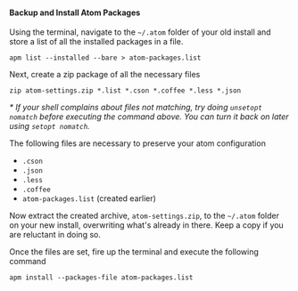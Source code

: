 #### Backup and Install Atom Packages

Using the terminal, navigate to the `~/.atom` folder of your old install and store a list of all the installed packages in a file.

```
apm list --installed --bare > atom-packages.list
```

Next, create a zip package of all the necessary files

```
zip atom-settings.zip *.list *.cson *.coffee *.less *.json
```

_* If your shell complains about files not matching, try doing `unsetopt nomatch` before executing the command above. You can turn it back on later using `setopt nomatch`._

The following files are necessary to preserve your atom configuration
- `.cson`
- `.json`
- `.less`
- `.coffee`
- `atom-packages.list` (created earlier)

Now extract the created archive, `atom-settings.zip`, to the `~/.atom` folder on your new install, overwriting what's already in there. Keep a copy if you are reluctant in doing so.

Once the files are set, fire up the terminal and execute the following command

```
apm install --packages-file atom-packages.list
```
